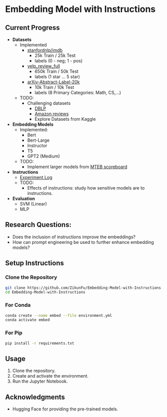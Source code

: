 
# Embedding Model with Instructions

## Current Progress

- **Datasets**
    - Implemented
        - [stanfordnlp/imdb](https://huggingface.co/datasets/stanfordnlp/imdb)
            - 25k Train / 25k Test
            - labels (0 - neg; 1 - pos)
        - [yelp_review_full](https://huggingface.co/datasets/yelp_review_full)
            - 650k Train / 50k Test
            - labels (1 star ... 5 star)
        - [arXiv-Abstract-Label-20k](https://huggingface.co/datasets/Voice49/arXiv-Abstract-Label-20k)
            - 10k Train / 10k Test
            - labels (8 Primary Categories: Math, CS,...)
    - TODO: 
        - Challenging datasets
            - [DBLP](https://github.com/angelosalatino/dblp-parser)
            - [Amazon reviews](https://huggingface.co/datasets/McAuley-Lab/Amazon-Reviews-2023)
            - Explore Datasets from Kaggle
- **Embedding Models**
    - Implemented:
        - Bert
        - Bert-Large
        - Instructor 
        - T5
        - GPT2 (Medium)
    - TODO:
        - Implement larger models from [MTEB scoreboard](https://github.com/embeddings-benchmark/mteb)
- **Instructions**
    - [Experiment Log](https://docs.google.com/spreadsheets/d/1iBDq7C59G6olf_of_sTF5oCY3Itj6_kImzeUl3XMpd8/edit?usp=sharing)
    - TODO: 
        - Effects of instructions: study how sensitive models are to instructions.
- **Evaluation**
    - SVM (Linear)
    - MLP

## Research Questions:
- Does the inclusion of instructions improve the embeddings? 
- How can prompt engineering be used to further enhance embedding models?

## Setup Instructions

### Clone the Repository

```bash
git clone https://github.com/ZikunFu/Embedding-Model-with-Instructions.git
cd Embedding-Model-with-Instructions
```

### For Conda

```bash
conda create --name embed --file environment.yml
conda activate embed
```

### For Pip

```bash
pip install -r requirements.txt
```

## Usage

1. Clone the repository.
2. Create and activate the environment.
3. Run the Jupyter Notebook.


## Acknowledgments

- Hugging Face for providing the pre-trained models.
